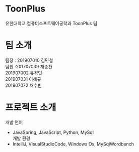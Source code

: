 # ToonPlus
유한대학교 컴퓨터소프트웨어공학과 ToonPlus 팀<br/>
# 팀 소개
팀장 : 201907010 김민철<br/>
팀원 :201707039 채승찬<br/>
201907002 유경민<br/>
201907031 이혜규<br/>
201907072 채수빈<br/>

# 프로젝트 소개
개발 언어
* JavaSpring, JavaScript, Python, MySql
</br>개발 환경
* IntelliJ, VisualStudioCode, Windows Os, MySqlWordbench
<br/>
